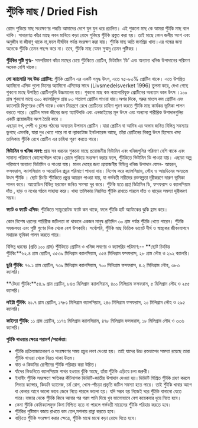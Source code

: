 ﻿---
date: 2020-05-17
tag: 
  - Dried Fish
  - Nutrition
author: Ayesha Akter
location: Dhaka  
---

# শুঁটকি মাছ / Dried Fish


রোদে শুকিয়ে মাছ সংরক্ষণের পদ্ধতি  আমাদের  দেশে যুগ যুগ ধরে প্রচলিত। এই শুকনো মাছ কে আমরা শুঁটকি মাছ বলে থাকি। সাধারণত কাঁচা মাছে লবন মাখিয়ে কড়া রোদে শুকিয়ে শুঁটকি প্রস্তুত করা হয়। তাই মাছে কোন জলীয় অংশ এবং অনুজীব বা জীবাণু থাকে না,ফলে দীর্ঘদিন পর্যন্ত সংরক্ষণ করা যায়। শুঁটকি মাছ অতি জনপ্রিয় খাদ্য।এর গন্ধের জন্য অনেকে  শুঁটকি তেমন পছন্দ করে না। তবে, শুঁটকি মাছ  যেমন সুস্বাদু তেমন পুষ্টিকর ।

**শুঁটকির পুষ্টি গুণঃ-**
সমপরিমাণ কাঁচা মাছের চেয়ে শুঁটকিতে প্রোটিন, ভিটামিন  ‘ডি’ এবং অন্যান্য খনিজ উপাদানের পরিমাণ অনেক বেশি থাকে।

**লো ক্যালোরি সহ উচ্চ প্রোটিন:**
 শুঁটকি প্রোটিন এর একটি  সমৃদ্ধ উৎস, এতে ৭৫-৮০% প্রোটিন থাকে। এতে উপস্থিত অ্যামিনো এসিড গুলো ডিমের অ্যামিনো এসিডের সাথে (Livsmedelsverket 1996) তুলনা করে, দেখা গেছে শুকনো মাছে উপস্থিত   প্রোটিনগুলি উচ্চমানের হয়।  শুকনো মাছ কম ক্যালোরিযুক্ত প্রোটিনের অন্যতম ভাল উৎস ।১০০ গ্রাম শুকনো মাছে ৩০০ ক্যালরিযুক্ত প্রায় ৮০ শতাংশ প্রোটিন পাওয়া যায়।অপর দিকে, গরুর মাংসে কম প্রোটিন এবং ক্যালোরি দ্বিগুণেরও বেশি থাকে।ওজন নিয়ন্ত্রণে রেখে প্রোটিনের চাহিদা পূরণ করতে শুঁটকি মাছ কার্যকর ভূমিকা পালন করতে পারে।
প্রোটিন সমস্ত জীবের জন্য অ্যান্টিবডি এবং এনজাইমের মূল উৎস এবং অন্যান্য শারীরিক উপাদানগুলির একটি প্রয়োজনীয় অংশ তৈরি করে ।  
এছাড়া নখ, পেশী ও  চুলের গঠনের অন্যতম উপাদান  প্রোটিন ।যারা প্রোটিন বা আমিষ এর অভাব জনিত বিভিন্ন সমস্যায় ভুগছে এমনকি,
যারা দুধ খেতে পারে না বা ল্যাকটোজ ইনটলারেন্স আছে, তাঁরা প্রোটিনের বিকল্প উৎস হিসেবে  খাদ্য তালিকায় শুঁটকি রেখে প্রোটিন এর চাহিদা পূরণ করতে পারে। 

**ভিটামিন ও খনিজ লবণ:**
প্রায় সব ধরনের শুকনো মাছে   প্রয়োজনীয় ভিটামিন এবং খনিজগুলির পরিমাণ বেশি  থাকে এবং সামান্য পরিমাণে কোলেস্টেরল থাকে।রোদে শুকিয়ে সংরক্ষণ করার ফলে, শুঁটকিতে  ভিটামিন ডি পাওয়া যায়। এছাড়া অল্প পরিমাণে  অন্যান্য ভিটামিন ও পাওয়া যায়।
 মানব দেহের জন্য প্রয়োজনীয় বিভিন্ন খনিজ উপাদান যেমন- আয়রন, ফসফরাস, ক্যালসিয়াম ও আয়োডিন প্রচুর পরিমাণে পাওয়া যায়। বিশেষ করে ক্যালসিয়াম, লৌহ ও আয়ডিনের অন্যতম উৎস  শুঁটকি । ছোট চিংড়ি  শুঁটকিতে প্রচুর আয়রন পাওয়া যায়, যা গর্ভবতী নারীদের রক্তস্বল্পতা দূরীকরণে দারুণ ভূমিকা পালন করে।
আয়োডিন বিভিন্ন হরমোন জনিত সমস্যা দূর করে। শুঁটকি হতে প্রাপ্ত ভিটামিন ডি, ফসফরাস ও ক্যালসিয়াম দাঁত , হাড় ও নখের  গঠনে সাহায্য করে।
খাদ্য তালিকায় নিয়মিত শুঁটকি রাখতে পারলে দাঁত ও হাড়ের সমস্যা দূরীকরণ সম্ভব।

**ফ্যাট ও ফ্যাটি এসিড:**
শুঁটকিতে   স্যাচুরেটেড ফ্যাট কম থাকে, ফলে শুঁটকি  হার্ট অ্যাটাকের ঝুকি হ্রাস করে।


কোন বিশেষ ধরনের শারিরীক জটিলতা না থাকলে একজন মানুষ প্রতিদিন ৩০ গ্রাম পর্যন্ত শুঁটকি খেতে পারেন। 
শুঁটকি সহজলভ্য এবং পুষ্টি গুণের দিক থেকে বেশ উপকারি। 
সর্বোপরি, শুঁটকি মাছ ভিত্তিক ডায়েট  দীর্ঘ ও স্বাস্থ্যকর জীবনযাপনে সহায়ক ভূমিকা পালন করতে  পারে।

 বিভিন্ন  ধরনের  (প্রতি ১০০ গ্রাম) শুঁটকিতে প্রোটিন ও খনিজ লবণের ও ক্যালরির পরিমাণ:--
**ছোট চিংড়ির শুঁটকি:**৬২.৪ গ্রাম প্রোটিন, ৩৫৩৯ মিলিগ্রাম ক্যালসিয়াম, ৩৫৪ মিলিগ্রাম ফসফরাস, ২৮ গ্রাম লৌহ ও ২৯২ ক্যালরি।


**ছুরি শুঁটকি:** ৭৬.১ গ্রাম প্রোটিন, ৭৩৯ মিলিগ্রাম ক্যালসিয়াম, ৭০০ মিলিগ্রাম ফসফরাস, ৪.২ মিলিগ্রাম লৌহ, ৩৮৩ ক্যালরি।


**টেংরা শুঁটকি:**৫৪.৯ গ্রাম প্রোটিন, ৮৪৩ মিলিগ্রাম ক্যালসিয়াম, ৪০০ মিলিগ্রাম ফসফরাস, ৫ মিলিগ্রাম লৌহ ও ২৫৫ ক্যালরি।


**লইট্টা শুঁটকি:** ৬১.৭ গ্রাম প্রোটিন, ১৭৮১ মিলিগ্রাম ক্যালসিয়াম, ২৪০ মিলিগ্রাম ফসফরাস, ২০ মিলিগ্রাম লৌহ ও ২৯৫ ক্যালরি।


**ফাইস্যা  শুঁটকি:** ১১ গ্রাম প্রোটিন, ১১৭৬ মিলিগ্রাম ক্যালসিয়াম, ৪৭৮ মিলিগ্রাম ফসফরাস, ১৮ মিলিগ্রাম লৌহ ও ৩৩৬ ক্যালরি।


**শুটকি খাওয়ার ক্ষেত্রে পরামর্শ /সতর্কতা:**

- শুঁটকি প্রক্রিয়াজাতকরণ ও সংরক্ষণের সময় প্রচুর লবণ দেওয়া হয়। তাই যাদের উচ্চ রক্তচাপের  সমস্যা রয়েছে তারা শুঁটকি খাওয়া থেকে বিরত থাকা উত্তম।  
- বাত ও কিডনির রোগীদের  শুঁটকি পরিহার   করা উচিত।
-  যাঁদের কিডনিতে ক্যালসিয়াম পাথর হওয়ার ঝুঁকি আছে, তাঁরা শুঁটকি এড়িয়ে চলা জরুরী।
- ইদানীং শুঁটকি সংরক্ষণে ক্ষতিকর কীটনাশক ডিডিটি-জাতীয় উপাদান দেওয়া হয়।ডিডিটি  মিশ্রিত শুঁটকি গ্রহণ করলে লিভার ক্যান্সার, কিডনি ড্যামেজ, চর্ম রোগ, খোস-পাঁচড়া প্রভৃতি জটিল সমস্যা হতে পারে। তাই শুঁটকি খাবার আগে বা কেনার আগে ভালো ভাবে জেনে নিতে পারলে ভালো হয়। যদি সম্ভব হয় নিজেই ঘরে শুঁটকি বানানো যেতে পারে।বাজার থেকে শুঁটকি কিনে আনার পর গরম পানি দিয়ে খুব ভালোভাবে বেশ কয়েকবার ধুয়ে নিতে হবে।
-  কেনা শুঁটকি কেমিক্যালমুক্ত কিনা নিশ্চিত হতে না পারলে গর্ভবতী মায়েদের শুঁটকি পরিহার করতে হবে।
- শুঁটকির পুষ্টিমান বজায় রাখতে কম তেল,মশলায় রান্না করতে হবে।
- বাড়িতে শুঁটকি সংরক্ষণ করার ক্ষেত্রে, শুঁটকি মাঝে মাঝে কড়া রোদে দিতে হবে।